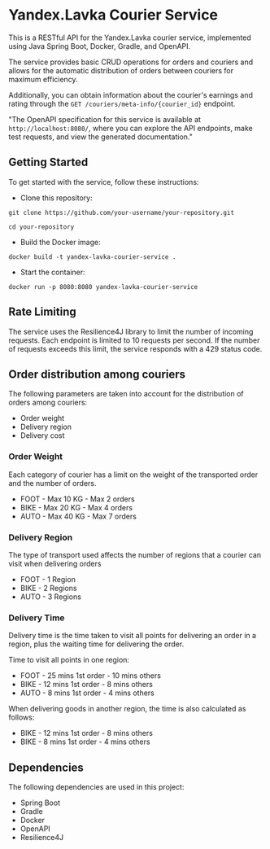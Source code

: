 # Yandex.Lavka Courier Service

This is a RESTful API for the Yandex.Lavka courier service, implemented using Java Spring Boot, Docker, Gradle, and
OpenAPI.

The service provides basic CRUD operations for orders and couriers and allows for the automatic distribution of orders
between couriers for maximum efficiency.

Additionally, you can obtain information about the courier's earnings and rating through
the `GET /couriers/meta-info/{courier_id}` endpoint.

"The OpenAPI specification for this service is available at `http://localhost:8080/`, where you can explore the API
endpoints, make test requests, and view the generated documentation."

## Getting Started

To get started with the service, follow these instructions:

- Clone this repository:

`git clone https://github.com/your-username/your-repository.git`

`cd your-repository`

- Build the Docker image:

`docker build -t yandex-lavka-courier-service .`

- Start the container:

`docker run -p 8080:8080 yandex-lavka-courier-service`

## Rate Limiting

The service uses the Resilience4J library to limit the number of incoming requests. Each endpoint is limited to 10
requests per second. If the number of requests exceeds this limit, the service responds with a 429 status code.

## Order distribution among couriers

The following parameters are taken into account for the distribution of orders among couriers:

- Order weight
- Delivery region
- Delivery cost

### Order Weight

Each category of courier has a limit on the weight of the transported order and the number of orders.

- FOOT - Max 10 KG - Max 2 orders
- BIKE - Max 20 KG - Max 4 orders
- AUTO - Max 40 KG - Max 7 orders

### Delivery Region

The type of transport used affects the number of regions that a courier can visit when delivering orders

- FOOT - 1 Region
- BIKE - 2 Regions
- AUTO - 3 Regions

### Delivery Time

Delivery time is the time taken to visit all points for delivering an order in a region, plus the waiting time for
delivering the order.

Time to visit all points in one region:

- FOOT - 25 mins 1st order - 10 mins others
- BIKE - 12 mins 1st order - 8 mins others
- AUTO - 8 mins 1st order - 4 mins others

When delivering goods in another region, the time is also calculated as follows:

- BIKE - 12 mins 1st order - 8 mins others
- BIKE - 8 mins 1st order - 4 mins others

## Dependencies

The following dependencies are used in this project:

- Spring Boot
- Gradle
- Docker
- OpenAPI
- Resilience4J